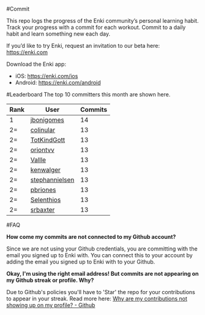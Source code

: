 #Commit

This repo logs the progress of the Enki community’s personal learning habit. Track your progress with a commit for each workout. Commit to a daily habit and learn something new each day.

If you’d like to try Enki, request an invitation to our beta here: https://enki.com

Download the Enki app: 
 - iOS: https://enki.com/ios
 - Android: https://enki.com/android

#Leaderboard
The top 10 committers this month are shown here.

| Rank | User | Commits |
|------|------|---------|
|1|[jbonigomes](https://github.com/jbonigomes)|14|
|2=|[colinular](https://github.com/colinular)|13|
|2=|[TotKindGott](https://github.com/TotKindGott)|13|
|2=|[oriontvv](https://github.com/oriontvv)|13|
|2=|[Vallle](https://github.com/Vallle)|13|
|2=|[kenwalger](https://github.com/kenwalger)|13|
|2=|[stephannielsen](https://github.com/stephannielsen)|13|
|2=|[pbriones](https://github.com/pbriones)|13|
|2=|[Selenthios](https://github.com/Selenthios)|13|
|2=|[srbaxter](https://github.com/srbaxter)|13|

#FAQ

**How come my commits are not connected to my Github account?**

Since we are not using your Github credentials, you are committing with the email you signed up to Enki with. You can connect this to your account by adding the email you signed up to Enki with to your Github.

**Okay, I'm using the right email address! But commits are not appearing on my Github streak or profile. Why?**

Due to Github's policies you'll have to 'Star' the repo for your contributions to appear in your streak. Read more here: [Why are my contributions not showing up on my profile? - Github](https://help.github.com/articles/why-are-my-contributions-not-showing-up-on-my-profile/)

